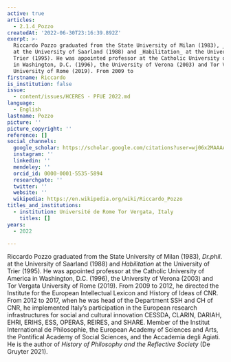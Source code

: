 ```yaml
---
active: true
articles:
  - 2.1.4_Pozzo
createdAt: '2022-06-30T23:16:39.892Z'
exerpt: >-
  Riccardo Pozzo graduated from the State University of Milan (1983), _Dr.phil_.
  at the University of Saarland (1988) and _Habilitation_ at the University of
  Trier (1995). He was appointed professor at the Catholic University of America
  in Washington, D.C. (1996), the University of Verona (2003) and Tor Vergata
  University of Rome (2019). From 2009 to
firstname: Riccardo
is_institution: false
issue:
  - content/issues/HCERES - PFUE 2022.md
language:
  - English
lastname: Pozzo
picture: ''
picture_copyright: ''
reference: []
social_channels:
  google_scholar: https://scholar.google.com/citations?user=wj06x2MAAAAJ&hl=en
  instagram: ''
  linkedin: ''
  mendeley: ''
  orcid_id: 0000-0001-5535-5894
  researchgate: ''
  twitter: ''
  website: ''
  wikipedia: https://en.wikipedia.org/wiki/Riccardo_Pozzo
titles_and_institutions:
  - institution: Université de Rome Tor Vergata, Italy
    titles: []
years:
  - 2022

---
```

Riccardo Pozzo graduated from the State University of Milan (1983), _Dr.phil_. at the University of Saarland (1988) and _Habilitation_ at the University of Trier (1995). He was appointed professor at the Catholic University of America in Washington, D.C. (1996), the University of Verona (2003) and Tor Vergata University of Rome (2019). From 2009 to 2012, he directed the Institute for the European Intellectual Lexicon and History of Ideas of CNR. From 2012 to 2017, when he was head of the Department SSH and CH of CNR, he implemented Italy’s participation in the European research infrastructures for social and cultural innovation CESSDA, CLARIN, DARIAH, EHRI, ERIHS, ESS, OPERAS, REIRES, and SHARE. Member of the Institut International de Philosophie, the European Academy of Sciences and Arts, the Pontifical Academy of Social Sciences, and the Accademia degli Agiati. He is the author of _History of Philosophy and the Reflective Society_ (De Gruyter 2021).